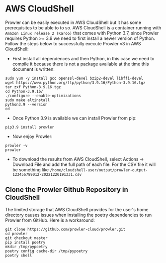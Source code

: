 # AWS CloudShell

Prowler can be easily executed in AWS CloudShell but it has some prerequisites to be able to to so. AWS CloudShell is a container running with `Amazon Linux release 2 (Karoo)` that comes with Python 3.7, since Prowler requires Python >= 3.9 we need to first install a newer version of Python. Follow the steps below to successfully execute Prowler v3 in AWS CloudShell:

- First install all dependences and then Python, in this case we need to compile it because there is not a package available at the time this document is written:
```
sudo yum -y install gcc openssl-devel bzip2-devel libffi-devel
wget https://www.python.org/ftp/python/3.9.16/Python-3.9.16.tgz
tar zxf Python-3.9.16.tgz
cd Python-3.9.16/
./configure --enable-optimizations
sudo make altinstall
python3.9 --version
cd
```
- Once Python 3.9 is available we can install Prowler from pip:
```
pip3.9 install prowler
```
- Now enjoy Prowler:
```
prowler -v
prowler
```

- To download the results from AWS CloudShell, select Actions -> Download File and add the full path of each file. For the CSV file it will be something like `/home/cloudshell-user/output/prowler-output-123456789012-20221220191331.csv`

## Clone the Prowler Github Repository in CloudShell

The limited storage that AWS CloudShell provides for the user's home directory causes issues when installing the poetry dependencies to run Prowler from GitHub. Here is a workaround:
```shell
git clone https://github.com/prowler-cloud/prowler.git
cd prowler
git checkout master
pip install poetry
mkdir /tmp/pypoetry
poetry config cache-dir /tmp/pypoetry
poetry shell
```
